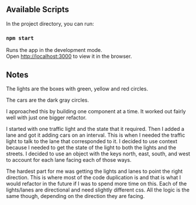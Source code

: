 ## Available Scripts

In the project directory, you can run:

### `npm start`

Runs the app in the development mode.<br>
Open [http://localhost:3000](http://localhost:3000) to view it in the browser.

## Notes

The lights are the boxes with green, yellow and red circles.

The cars are the dark gray circles.

I approached this by building one component at a time. It worked out fairly well with just one bigger refactor.

I started with one traffic light and the state that it required. Then I added a lane and got it adding cars on an interval. This is when I needed the traffic light to talk to the lane that corresponded to it. I decided to use context because I needed to get the state of the light to both the lights and the streets. I decided to use an object with the keys north, east, south, and west to account for each lane facing each of those ways.

The hardest part for me was getting the lights and lanes to point the right direction. This is where most of the code duplication is and that is what I would refactor in the future if I was to spend more time on this. Each of the lights/lanes are directional and need slightly different css. All the logic is the same though, depending on the direction they are facing.